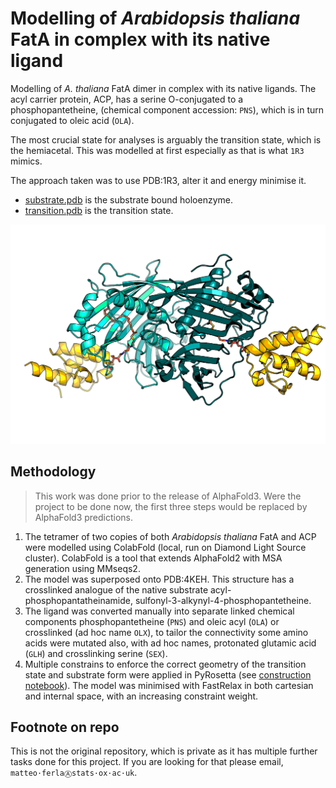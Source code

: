# Modelling of _Arabidopsis thaliana_ FatA in complex with its native ligand

Modelling of _A. thaliana_ FatA dimer in complex with its native ligands.
The acyl carrier protein, ACP, has a serine O-conjugated
to a phosphopantetheine, (chemical component accession: `PNS`),
which is in turn conjugated to oleic acid (`OLA`).

The most crucial state for analyses is arguably the transition state, which is the hemiacetal.
This was modelled at first especially as that is what `1R3` mimics.

The approach taken was to use PDB:1R3, alter it and energy minimise it.

* [substrate.pdb](fatA-substrate.pdb) is the substrate bound holoenzyme.
* [transition.pdb](fatA-transition.pdb) is the transition state.

![bound](bound.png)

## Methodology

> This work was done prior to the release of AlphaFold3. Were the project to be done now, 
> the first three steps would be replaced by AlphaFold3 predictions.

1. The tetramer of two copies of both _Arabidopsis thaliana_ FatA and ACP were modelled 
   using ColabFold (local, run on Diamond Light Source cluster). 
   ColabFold is a tool that extends AlphaFold2 with MSA generation using MMseqs2.
2. The model was superposed onto PDB:4KEH. This structure has a crosslinked analogue of the native substrate
   acyl-phosphopantatheinamide, sulfonyl-3-alkynyl-4-phosphopantetheine.
3. The ligand was converted manually into separate linked chemical components 
   phosphopantetheine (`PNS`) and oleic acyl (`OLA`) or crosslinked (ad hoc name `OLX`),
   to tailor the connectivity some amino acids were mutated also, with ad hoc names, 
   protonated glutamic acid (`GLH`) and crosslinking serine (`SEX`).
4. Multiple constrains to enforce the correct geometry of the transition state and substrate form were applied
   in PyRosetta (see [construction notebook](construction.ipynb)). The model was minimised with FastRelax
   in both cartesian and internal space, with an increasing constraint weight.

## Footnote on repo

This is not the original repository, which is private as it has multiple further tasks done for this project.
If you are looking for that please email, `matteo·ferlaⒶstats·ox·ac·uk`.
